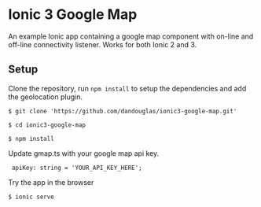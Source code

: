 # Ionic 3 Google Map
An example Ionic app containing a google map component with on-line and off-line connectivity listener.  Works for both Ionic 2 and 3.

## Setup
Clone the repository, run `npm install` to setup the dependencies and add the geolocation plugin.

``` shell
$ git clone 'https://github.com/dandouglas/ionic3-google-map.git'

$ cd ionic3-google-map

$ npm install

```
Update gmap.ts with your google map api key.

```
 apiKey: string = 'YOUR_API_KEY_HERE';
 ```

Try the app in the browser
``` shell
$ ionic serve
```
